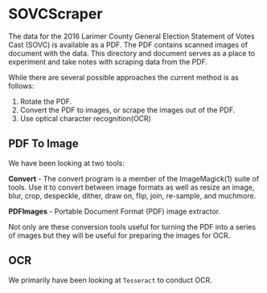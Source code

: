 # SOVCScraper

The data for the 2016 Larimer County General Election Statement of Votes Cast (SOVC) is available as a PDF. The PDF contains scanned images of document with the data. This directory and document serves as a place to experiment and take notes with scraping data from the PDF.

While there are several possible approaches the current method is as follows:

1. Rotate the PDF.
1. Convert the PDF to images, or scrape the images out of the PDF.
1. Use optical character recognition(OCR) 

## PDF To Image

We have been looking at two tools:

**Convert** - The convert program is a member of the ImageMagick(1) suite of tools. Use it to convert between image formats as well as resize an image, blur, crop, despeckle, dither, draw on, flip, join, re-sample, and muchmore.

**PDFImages** - Portable Document Format (PDF) image extractor.

Not only are these conversion tools useful for turning the PDF into a series of images but they will be useful for preparing the images for OCR. 

## OCR

We primarily have been looking at `Tesseract` to conduct OCR.

